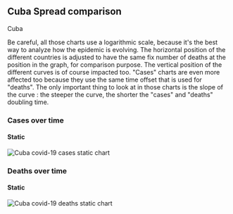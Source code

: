 ## Cuba Spread comparison 

Cuba



Be careful, all those charts use a logarithmic scale, because it's the best way to analyze how the epidemic is evolving. 
The horizontal position of the different countries is adjusted to have the same fix number of deaths at the position in the graph, for comparison purpose.
The vertical position of the different curves is of course impacted too.
"Cases" charts are even more affected too because they use the same time offset that is used for "deaths".
The only important thing to look at in those charts is the slope of the curve : the steeper the curve, the shorter the "cases" and "deaths" doubling time.


 
### Cases over time
 
#### Static
![Cuba covid-19 cases static chart](https://raw.githubusercontent.com/madlag/coronavirus_study/master/notebooks/graphs/2020-03-20/countries/Cuba/2020-03-20_Cuba_deaths.png "Cuba covid-19 cases static chart")   

 
### Deaths over time
 
#### Static
![Cuba covid-19 deaths static chart](https://raw.githubusercontent.com/madlag/coronavirus_study/master/notebooks/graphs/2020-03-20/countries/Cuba/2020-03-20_Cuba_deaths.png "Cuba covid-19 deaths static chart")   

